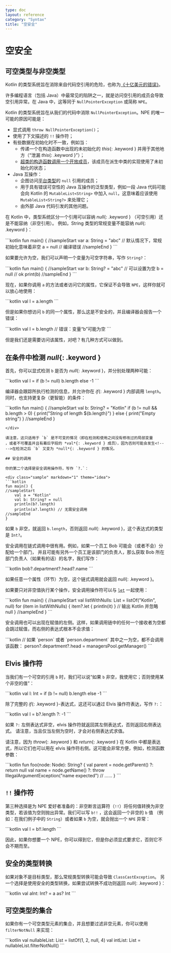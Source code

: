 ```yaml
---
type: doc
layout: reference
category: "Syntax"
title: "空安全"
---
```


# 空安全

## 可空类型与非空类型

Kotlin 的类型系统旨在消除来自代码空引用的危险，也称为[《十亿美元的错误》](https://en.wikipedia.org/wiki/Tony_Hoare#Apologies_and_retractions)。

许多编程语言（包括 Java）中最常见的陷阱之一，就是访问空引用的成员会导致空引用异常。在 Java 中，这等同于 `NullPointerException` 或简称 `NPE`。

Kotlin 的类型系统旨在从我们的代码中消除 `NullPointerException`。NPE 的唯一可能的原因可能是：

* 显式调用 `throw NullPointerException()`；
* 使用了下文描述的 `!!` 操作符；
* 有些数据在初始化时不一致，例如当：
  * 传递一个在构造函数中出现的未初始化的 *this*{: .keyword } 并用于其他地方（“泄漏 *this*{: .keyword }”）；
  * [超类的构造函数调用一个开放成员](classes.html#派生类初始化顺序)，该成员在派生中类的实现使用了未初始化的状态；
* Java 互操作：
  * 企图访问[平台类型](java-interop.html#空安全与平台类型)的 `null` 引用的成员；
  * 用于具有错误可空性的 Java 互操作的泛型类型，例如一段 Java 代码可能会向 Kotlin 的 `MutableList<String>` 中加入 `null`，这意味着应该使用 `MutableList<String?>` 来处理它；
  * 由外部 Java 代码引发的其他问题。

在 Kotlin 中，类型系统区分一个引用可以容纳 *null*{: .keyword } （可空引用）还是不能容纳（非空引用）。
例如，String 类型的常规变量不能容纳 *null*{: .keyword }：

<div class="sample" markdown="1" theme="idea">
```kotlin
fun main() {
//sampleStart
    var a: String = "abc" // 默认情况下，常规初始化意味着非空
    a = null // 编译错误
//sampleEnd
}
```
</div>

如果要允许为空，我们可以声明一个变量为可空字符串，写作 `String?`：

<div class="sample" markdown="1" theme="idea">
```kotlin
fun main() {
//sampleStart
    var b: String? = "abc" // 可以设置为空
    b = null // ok
    print(b)
//sampleEnd
}
```
</div>

现在，如果你调用 `a` 的方法或者访问它的属性，它保证不会导致 `NPE`，这样你就可以放心地使用：

<div class="sample" markdown="1" theme="idea" data-highlight-only>
```kotlin
val l = a.length
```
</div>

但是如果你想访问 `b` 的同一个属性，那么这是不安全的，并且编译器会报告一个错误：

<div class="sample" markdown="1" theme="idea" data-highlight-only>
```kotlin
val l = b.length // 错误：变量“b”可能为空
```
</div>

但是我们还是需要访问该属性，对吧？有几种方式可以做到。

## 在条件中检测 *null*{: .keyword }

首先，你可以显式检测 `b` 是否为 *null*{: .keyword }，并分别处理两种可能：

<div class="sample" markdown="1" theme="idea" data-highlight-only>
```kotlin
val l = if (b != null) b.length else -1
```
</div>

编译器会跟踪所执行检测的信息，并允许你在 *if*{: .keyword } 内部调用 `length`。
同时，也支持更复杂（更智能）的条件：

<div class="sample" markdown="1" theme="idea">
```kotlin
fun main() {
//sampleStart
    val b: String? = "Kotlin"
    if (b != null && b.length > 0) {
        print("String of length ${b.length}")
    } else {
        print("Empty string")
    }
//sampleEnd
}

```
</div>

请注意，这只适用于 `b` 是不可变的情况（即在检测和使用之间没有修改过的局部变量
，或者不可覆盖并且有幕后字段的 *val*{: .keyword } 成员），因为否则可能会发生<!--
-->在检测之后 `b` 又变为 *null*{: .keyword } 的情况。

## 安全的调用

你的第二个选择是安全调用操作符，写作 `?.`：

<div class="sample" markdown="1" theme="idea">
```kotlin
fun main() {
//sampleStart
    val a = "Kotlin"
    val b: String? = null
    println(b?.length)
    println(a?.length) // 无需安全调用
//sampleEnd
}
```
</div>

如果 `b` 非空，就返回 `b.length`，否则返回 *null*{: .keyword }，这个表达式的类型是 `Int?`。

安全调用在链式调用中很有用。例如，如果一个员工 Bob 可能会（或者不会）分配给一个部门，
并且可能有另外一个员工是该部门的负责人，那么获取 Bob 所在部门负责人（如果有的话）的名字，我们写作：

<div class="sample" markdown="1" theme="idea" data-highlight-only>
```kotlin
bob?.department?.head?.name
```
</div>

如果任意一个属性（环节）为空，这个链式调用就会返回 *null*{: .keyword }。

如果要只对非空值执行某个操作，安全调用操作符可以与 [`let`](https://kotlinlang.org/api/latest/jvm/stdlib/kotlin/let.html) 一起使用：

<div class="sample" markdown="1" theme="idea">
```kotlin
fun main() {
//sampleStart
    val listWithNulls: List<String?> = listOf("Kotlin", null)
    for (item in listWithNulls) {
         item?.let { println(it) } // 输出 Kotlin 并忽略 null
    }
//sampleEnd
}
```
</div>

安全调用也可以出现在赋值的左侧。这样，如果调用链中的任何一个接收者为空都会跳过赋值，而右侧的表达式根本不会求值：

<div class="sample" markdown="1" theme="idea" data-highlight-only>
```kotlin
// 如果 `person` 或者 `person.department` 其中之一为空，都不会调用该函数：
person?.department?.head = managersPool.getManager()
```
</div>

## Elvis 操作符

当我们有一个可空的引用 `b` 时，我们可以说“如果 `b` 非空，我使用它；否则使用某个非空的值”：

<div class="sample" markdown="1" theme="idea" data-highlight-only>
```kotlin
val l: Int = if (b != null) b.length else -1
```
</div>

除了完整的 *if*{: .keyword }-表达式，这还可以通过 Elvis 操作符表达，写作 `?:`：

<div class="sample" markdown="1" theme="idea" data-highlight-only>
```kotlin
val l = b?.length ?: -1
```
</div>

如果 `?:` 左侧表达式非空，elvis 操作符就返回其左侧表达式，否则返回右侧表达式。
请注意，当且仅当左侧为空时，才会对右侧表达式求值。

请注意，因为 *throw*{: .keyword } 和 *return*{: .keyword } 在 Kotlin 中都是表达式，所以它们也可以用在
 elvis 操作符右侧。这可能会非常方便，例如，检测函数参数：

<div class="sample" markdown="1" theme="idea" data-highlight-only>
```kotlin
fun foo(node: Node): String? {
    val parent = node.getParent() ?: return null
    val name = node.getName() ?: throw IllegalArgumentException("name expected")
    // ……
}
```
</div>

## `!!` 操作符

第三种选择是为 NPE 爱好者准备的：非空断言运算符（`!!`）将任何值转换为非空<!--
-->类型，若该值为空则抛出异常。我们可以写 `b!!` ，这会返回一个非空的 `b` 值
（例如：在我们例子中的 `String`）或者如果 `b` 为空，就会抛出一个 `NPE` 异常：

<div class="sample" markdown="1" theme="idea" data-highlight-only>
```kotlin
val l = b!!.length
```
</div>

因此，如果你想要一个 NPE，你可以得到它，但是你必须显式要求它，否则它不会不期而至。

## 安全的类型转换

如果对象不是目标类型，那么常规类型转换可能会导致 `ClassCastException`。
另一个选择是使用安全的类型转换，如果尝试转换不成功则返回 *null*{: .keyword }：

<div class="sample" markdown="1" theme="idea" data-highlight-only>
```kotlin
val aInt: Int? = a as? Int
```
</div>

## 可空类型的集合

如果你有一个可空类型元素的集合，并且想要过滤非空元素，你可以使用 `filterNotNull` 来实现：

<div class="sample" markdown="1" theme="idea" data-highlight-only>
```kotlin
val nullableList: List<Int?> = listOf(1, 2, null, 4)
val intList: List<Int> = nullableList.filterNotNull()
```
</div>

